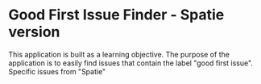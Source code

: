 # Good First Issue Finder - Spatie version

This application is built as a learning objective. The purpose of the application is to easily find issues that contain the label "good first issue". Specific issues from "Spatie"